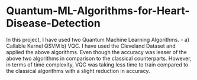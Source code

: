 # Quantum-ML-Algorithms-for-Heart-Disease-Detection
In this project, I have used two Quantum Machine Learning Algorithms. - 
a) Callable Kernel QSVM 
b) VQC.
I have used the Cleveland Dataset and applied the above algorithms. 
Even though the accuracy was lesser of the above two algorithms in comparison to the classical counterparts. However, in terms of time complexity, VQC was taking less time to train compared to the classical algorithms with a slight reduction in accuracy.
